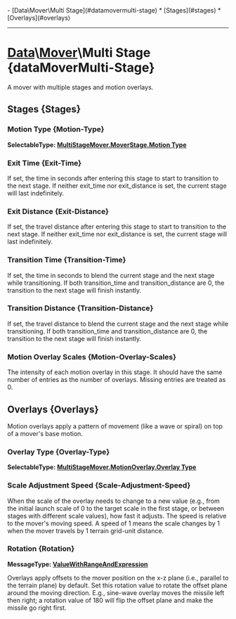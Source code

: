 <div id="toc" markdown="1">
- [Data\Mover\Multi Stage](#datamovermulti-stage)
  * [Stages](#stages)
  * [Overlays](#overlays)

</div>

***

# [](dcei.engine.proto.Mover.multi_stage)**[Data](Data)\\[Mover](Data-Mover)\Multi Stage** {dataMoverMulti-Stage}
A mover with multiple stages and motion overlays.

[](manual-wiki-start)

[](manual-wiki-end)

## [](dcei.engine.proto.MultiStageMover.stages)**Stages** {Stages}

[](manual-wiki-start)

[](manual-wiki-end)

### [](dcei.engine.proto.MultiStageMover.MoverStage.oneof_motion_type)**Motion Type** {Motion-Type}
[](dcei.engine.proto.MultiStageMover.MoverStage.oneof_motion_type)**SelectableType: [MultiStageMover.MoverStage.Motion Type](SelectableType#multistagemovermoverstagemotion-type)**


[](manual-wiki-start)

[](manual-wiki-end)

### [](dcei.engine.proto.MultiStageMover.MoverStage.exit_time)**Exit Time** {Exit-Time}
If set, the time in seconds after entering this stage to start to transition to the next stage. If neither exit_time nor exit_distance is set, the current stage will last indefinitely.

[](manual-wiki-start)

[](manual-wiki-end)

### [](dcei.engine.proto.MultiStageMover.MoverStage.exit_distance)**Exit Distance** {Exit-Distance}
If set, the travel distance after entering this stage to start to transition to the next stage. If neither exit_time nor exit_distance is set, the current stage will last indefinitely.

[](manual-wiki-start)

[](manual-wiki-end)

### [](dcei.engine.proto.MultiStageMover.MoverStage.transition_time)**Transition Time** {Transition-Time}
If set, the time in seconds to blend the current stage and the next stage while transitioning. If both transition_time and transition_distance are 0, the transition to the next stage will finish instantly.

[](manual-wiki-start)

[](manual-wiki-end)

### [](dcei.engine.proto.MultiStageMover.MoverStage.transition_distance)**Transition Distance** {Transition-Distance}
If set, the travel distance to blend the current stage and the next stage while transitioning. If both transition_time and transition_distance are 0, the transition to the next stage will finish instantly.

[](manual-wiki-start)

[](manual-wiki-end)

### [](dcei.engine.proto.MultiStageMover.MoverStage.motion_overlay_scales)**Motion Overlay Scales** {Motion-Overlay-Scales}
The intensity of each motion overlay in this stage. It should have the same number of entries as the number of overlays. Missing entries are treated as 0.

[](manual-wiki-start)

[](manual-wiki-end)

## [](dcei.engine.proto.MultiStageMover.overlays)**Overlays** {Overlays}
Motion overlays apply a pattern of movement (like a wave or spiral) on top of a mover's base motion.

[](manual-wiki-start)

[](manual-wiki-end)

### [](dcei.engine.proto.MultiStageMover.MotionOverlay.oneof_overlay_type)**Overlay Type** {Overlay-Type}
[](dcei.engine.proto.MultiStageMover.MotionOverlay.oneof_overlay_type)**SelectableType: [MultiStageMover.MotionOverlay.Overlay Type](SelectableType#multistagemovermotionoverlayoverlay-type)**


[](manual-wiki-start)

[](manual-wiki-end)

### [](dcei.engine.proto.MultiStageMover.MotionOverlay.scale_adjustment_speed)**Scale Adjustment Speed** {Scale-Adjustment-Speed}
When the scale of the overlay needs to change to a new value (e.g., from the initial launch scale of 0 to the target scale in the first stage, or between stages with different scale values), how fast it adjusts. The speed is relative to the mover's moving speed. A speed of 1 means the scale changes by 1 when the mover travels by 1 terrain grid-unit distance.

[](manual-wiki-start)

[](manual-wiki-end)

### [](dcei.engine.proto.MultiStageMover.MotionOverlay.rotation)**Rotation** {Rotation}
[](dcei.engine.proto.ValueWithRangeAndExpression)**MessageType: [ValueWithRangeAndExpression](GenericMessage#valuewithrangeandexpression)**

Overlays apply offsets to the mover position on the x-z plane (i.e., parallel to the terrain plane) by default. Set this rotation value to rotate the offset plane around the moving direction. E.g., sine-wave overlay moves the missile left then right; a rotation value of 180 will flip the offset plane and make the missile go right first.

[](manual-wiki-start)

[](manual-wiki-end)

